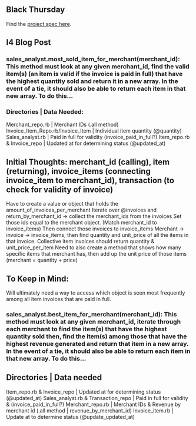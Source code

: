 ## Black Thursday

Find the [project spec here](http://backend.turing.io/module1/projects/black_thursday/).

## I4 Blog Post 
### sales_analyst.most_sold_item_for_merchant(merchant_id): This method must look at any given merchant_id, find the valid item(s) (an item is valid if the invoice is paid in full) that have the highest quantity sold and return it in a new array. In the event of a tie, it should also be able to return each item in that new array. To do this...

### Directories | Data Needed: 
Merchant_repo.rb | Merchant IDs (.all method)
Invoice_Item_Repo.rb/Invoice_Item | Individual item quantity (@quantity)
Sales_analyst.rb | Paid in full for validity  (invoice_paid_in_full?)
Item_repo.rb & Invoice_repo | Updated at for determining status (@updated_at)

## Initial Thoughts: merchant_id (calling), item (returning), invoice_items (connecting invoice_item to merchant_id), transaction (to check for validity of invoice)

Have to create a value or object that holds the amount_of_invoices_per_merchant
Iterate over @invoices and return_by_merchant_id → collect the merchant_ids from the invoices
Set those ids equal to the merchant object. (Match merchant_id to invoice_items)
Then connect those invoices to invoice_items
Merchant → invoice → invoice_items, then find quantity and unit_price of all the items in that invoice.
Collective item invoices should return quantity & unit_price_per_item
Need to also create a method that shows how many specific items that merchant has, then add up the unit price of those items (merchant = quantity + price)

## To Keep in Mind:
Will ultimately need a way to access which object is seen most frequently among all item invoices that are paid in full.


### sales_analyst.best_item_for_merchant(merchant_id): This method must look at any given merchant_id, iterate through each merchant to find the item(s) that have the highest quantity sold then, find the item(s) among those that have the highest revenue generated and return that item in a new array. In the event of a tie, it should also be able to return each item in that new array. To do this…

## Directories | Data needed
Item_repo.rb & Invoice_repo | Updated at for determining status (@updated_at)
Sales_analyst.rb & Transaction_repo | Paid in full for validity &  (invoice_paid_in_full?)
Merchant_repo.rb | Merchant IDs & Revenue by merchant id (.all method | revenue_by_merchant_id)
Invoice_item.rb | Update at to determine status (@update_updated_at)